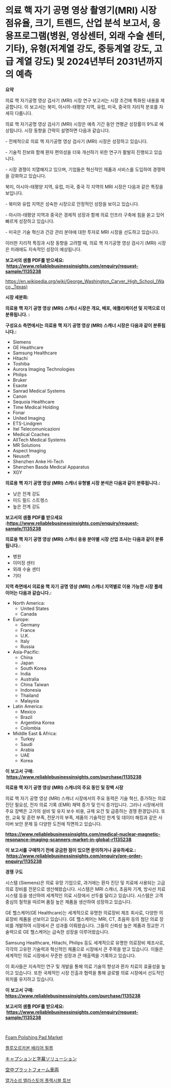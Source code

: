 <p><h1>의료 핵 자기 공명 영상 촬영기(MRI) 시장 점유율, 크기, 트렌드, 산업 분석 보고서, 응용프로그램(병원, 영상센터, 외래 수술 센터, 기타), 유형(저계열 강도, 중등계열 강도, 고급 계열 강도) 및 2024년부터 2031년까지의 예측</h1></p><p><strong>요약</strong></p>
<p><p>의료 핵 자기공명 영상 검사기 (MRI) 시장 연구 보고서는 시장 조건에 특화된 내용을 제공합니다. 이 보고서는 북미, 아시아-태평양 지역, 유럽, 미국, 중국의 지리적 분포를 자세히 다룹니다.</p><p>의료 핵 자기공명 영상 검사기 (MRI) 시장은 예측 기간 동안 연평균 성장률이 9%로 예상됩니다. 시장 동향을 간략히 설명하면 다음과 같습니다.</p><p>- 전체적으로 의료 핵 자기공명 영상 검사기 (MRI) 시장은 성장하고 있습니다.</p><p>- 기술적 진보와 함께 환자 편의성을 더욱 개선하기 위한 연구가 활발히 진행되고 있습니다.</p><p>- 시장 경쟁이 치열해지고 있으며, 기업들은 혁신적인 제품과 서비스를 도입하여 경쟁력을 강화하고 있습니다.</p><p>북미, 아시아-태평양 지역, 유럽, 미국, 중국 각 지역의 MRI 시장은 다음과 같은 특징을 보입니다.</p><p>- 북미와 유럽 지역은 성숙한 시장으로 안정적인 성장을 보이고 있습니다.</p><p>- 아시아-태평양 지역과 중국은 경제적 성장과 함께 의료 인프라 구축에 힘을 쏟고 있어 빠르게 성장하고 있습니다.</p><p>- 미국은 기술 혁신과 건강 관리 분야에 대한 투자로 MRI 시장을 선도하고 있습니다.</p><p>이러한 지리적 특징과 시장 동향을 고려할 때, 의료 핵 자기공명 영상 검사기 (MRI) 시장은 미래에도 지속적인 성장이 예상됩니다.</p></p>
<p><strong>보고서의 샘플 PDF를 받으세요: &nbsp;<a href="https://www.reliablebusinessinsights.com/enquiry/request-sample/1135238">https://www.reliablebusinessinsights.com/enquiry/request-sample/1135238</a></strong></p>
<p><a href="https://en.wikipedia.org/wiki/George_Washington_Carver_High_School_(Waco,_Texas)">https://en.wikipedia.org/wiki/George_Washington_Carver_High_School_(Waco,_Texas)</a></p>
<p><strong>시장 세분화:</strong></p>
<p><strong> 의료용 핵 자기 공명 영상 (MRI) 스캐너 시장은 개요, 배포, 애플리케이션 및 지역으로 더 분류됩니다. :</strong></p>
<p><strong>구성요소 측면에서는 의료용 핵 자기 공명 영상 (MRI) 스캐너 시장은 다음과 같이 분류됩니다.:</strong></p>
<p><ul><li>Siemens</li><li>GE Healthcare</li><li>Samsung Healthcare</li><li>Hitachi</li><li>Toshiba</li><li>Aurora Imaging Technologies</li><li>Philips</li><li>Bruker</li><li>Esaote</li><li>Sanrad Medical Systems</li><li>Canon</li><li>Sequoia Healthcare</li><li>Time Medical Holding</li><li>Fonar</li><li>United Imaging</li><li>ETS-Lindgren</li><li>Itel Telecomunicazioni</li><li>Medical Coaches</li><li>AllTech Medical Systems</li><li>MR Solutions</li><li>Aspect Imaging</li><li>Neusoft</li><li>Shenzhen Anke Hi-Tech</li><li>Shenzhen Basda Medical Apparatus</li><li>XGY</li></ul></p>
<p><strong> 의료용 핵 자기 공명 영상 (MRI) 스캐너 유형별 시장 분석은 다음과 같이 분류됩니다.:</strong></p>
<p><ul><li>낮은 전계 강도</li><li>미드 필드 스트렝스</li><li>높은 전계 강도</li></ul></p>
<p><strong>보고서의 샘플 PDF를 받으세요 :<a href="https://www.reliablebusinessinsights.com/enquiry/request-sample/1135238">https://www.reliablebusinessinsights.com/enquiry/request-sample/1135238</a></strong></p>
<p><strong> 의료용 핵 자기 공명 영상 (MRI) 스캐너 응용 분야별 시장 산업 조사는 다음과 같이 분류됩니다.:</strong></p>
<p><ul><li>병원</li><li>이미징 센터</li><li>외래 수술 센터</li><li>기타</li></ul></p>
<p><strong>지역 측면에서 의료용 핵 자기 공명 영상 (MRI) 스캐너 지역별로 이용 가능한 시장 플레이어는 다음과 같습니다.:</strong></p>
<p><ul>
    <li>
        North America:
        <ul>
            <li>United States</li>
            <li>Canada</li>
        </ul>
    </li>
    <li>
        Europe:
        <ul>
            <li>Germany</li>
            <li>France</li>
            <li>U.K.</li>
            <li>Italy</li>
            <li>Russia</li>
        </ul>
    </li>
    <li>
        Asia-Pacific:
        <ul>
            <li>China</li>
            <li>Japan</li>
            <li>South Korea</li>
            <li>India</li>
            <li>Australia</li>
            <li>China Taiwan</li>
            <li>Indonesia</li>
            <li>Thailand</li>
            <li>Malaysia</li>
        </ul>
    </li>
    <li>
        Latin America:
        <ul>
            <li>Mexico</li>
            <li>Brazil</li>
            <li>Argentina Korea</li>
            <li>Colombia</li>
        </ul>
    </li>
    <li>
        Middle East & Africa:
        <ul>
            <li>Turkey</li>
            <li>Saudi</li>
            <li>Arabia</li>
            <li>UAE</li>
            <li>Korea</li>
        </ul>
    </li>
    </ul></p>
<p><strong>이 보고서 구매: &nbsp;<a href="https://www.reliablebusinessinsights.com/purchase/1135238">https://www.reliablebusinessinsights.com/purchase/1135238</a></strong></p>
<p><strong>의료용 핵 자기 공명 영상 (MRI) 스캐너의 주요 동인 및 장벽 시장</strong></p>
<p><p>의료 핵 자기 공명 영상 (MRI) 스캐너 시장에서의 주요 동력은 기술 혁신, 증가하는 의료 진단 필요성, 전자 의료 기록 (EMR) 채택 증가 및 인식 증가입니다. 그러나 시장에서의 주요 장벽은 고가의 설비 및 유지 보수 비용, 규제 요건 및 급증하는 경쟁 환경입니다. 또한, 교육 및 훈련 부족, 전문가의 부족, 제품의 기술적인 한계 및 데이터 해킹과 같은 사이버 보안 문제 등 다양한 도전에 직면하고 있습니다.</p></p>
<p><strong><a href="https://www.reliablebusinessinsights.com/medical-nuclear-magnetic-resonance-imaging-scanners-market-in-global-r1135238">https://www.reliablebusinessinsights.com/medical-nuclear-magnetic-resonance-imaging-scanners-market-in-global-r1135238</a></strong></p>
<p><strong>이 보고서를 구매하기 전에 궁금한 점이 있으면 문의하거나 공유하세요.: &nbsp;<a href="https://www.reliablebusinessinsights.com/enquiry/pre-order-enquiry/1135238">https://www.reliablebusinessinsights.com/enquiry/pre-order-enquiry/1135238</a></strong></p>
<p><strong>경쟁 구도</strong></p>
<p><p>시스템 (Siemens)은 의료 유망 기업으로, 과거에는 환자 진단 및 치료에 사용되는 고급 의료 장비를 전문으로 생산해왔습니다. 시스템은 MRI 스캐너, 초음파 기계, 방사선 치료 시스템 등을 생산하여 세계적인 의료 시장에서 선두를 달리고 있습니다. 시스템은 고객 중심의 철학을 따르며 품질 높은 제품을 생산하여 성장하고 있습니다.</p><p>GE 헬스케어(GE Healthcare)는 세계적으로 유명한 의료장비 제조 회사로, 다양한 의료장비 제품을 선보이고 있습니다. GE 헬스케어는 MRI, CT, 초음파 등의 첨단 의료 장비를 개발하여 시장에서 큰 성과를 이뤄왔습니다. 그들의 신뢰성 높은 제품과 정교한 기술력으로 GE 헬스케어는 급속한 성장을 이루어왔습니다.</p><p>Samsung Healthcare, Hitachi, Philips 등도 세계적으로 유명한 의료장비 제조사로, 각각의 고유한 기술력과 혁신적인 제품으로 시장에서 큰 주목을 받고 있습니다. 이들은 세계적인 의료 시장에서 꾸준한 성장과 큰 매출액을 기록하고 있습니다.</p><p>이 회사들은 지속적인 연구 및 개발을 통해 의료 기술의 향상과 환자 치료의 효율성을 높이고 있습니다. 또한 국제적인 시장 진출과 협력을 통해 글로벌 의료 시장에서 선도적인 위치를 유지하고 있습니다.</p></p>
<p><strong>이 보고서 구매: &nbsp; <a href="https://www.reliablebusinessinsights.com/purchase/1135238">https://www.reliablebusinessinsights.com/purchase/1135238</a></strong></p>
<p><strong>보고서의 샘플 PDF를 받으세요: &nbsp;<a href="https://www.reliablebusinessinsights.com/enquiry/request-sample/1135238">https://www.reliablebusinessinsights.com/enquiry/request-sample/1135238</a></strong><strong></strong></p>
<p>&nbsp;</p>
<p><p><a href="https://github.com/derrinmiltonellis35gcl/Market-Research-Report-List-3/blob/main/foam-polishing-pad-market.md">Foam Polishing Pad Market</a></p><p><a href="https://github.com/mithunmistry2258/Market-Research-Report-List-1/blob/main/1863209154159.md">플루오르카본 배리어 필름</a></p><p><a href="https://github.com/roulaayoub-saad/Market-Research-Report-List-1/blob/main/3737718145623.md">キャプションと字幕ソリューション</a></p><p><a href="https://github.com/schmahlson/Market-Research-Report-List-2/blob/main/2427153145624.md">空中プラットフォーム車両</a></p><p><a href="https://github.com/DavidRobb19/Market-Research-Report-List-1/blob/main/4150206154158.md">열가소성 엘라스토머 플렉시블 튜브</a></p></p>
